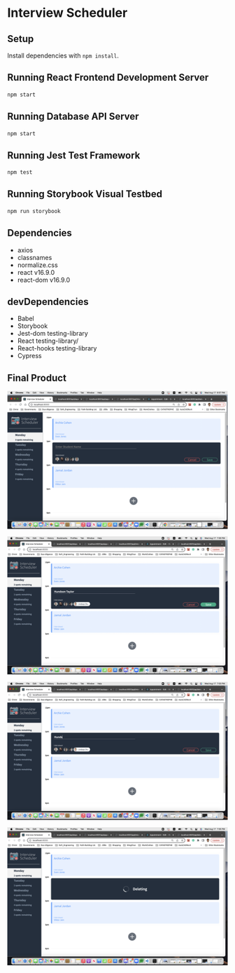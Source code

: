 # Interview Scheduler

## Setup

Install dependencies with `npm install`.

## Running React Frontend Development Server

```sh
npm start
```

## Running Database API Server

```sh
npm start
```

## Running Jest Test Framework

```sh
npm test
```

## Running Storybook Visual Testbed

```sh
npm run storybook
```

## Dependencies

- axios
- classnames
- normalize.css
- react  v16.9.0
- react-dom v16.9.0

## devDependencies

- Babel
- Storybook
- Jest-dom testing-library
- React testing-library/
- React-hooks testing-library
- Cypress

## Final Product

!["Screenshot of the appointment form of the interviewSchedulerJune"](https://github.com/ShengjenChiu/interviewSchedulerJune/blob/master/docs/appointment-form.png)


!["Screenshot of creating an new interview in the interviewSchedulerJune"](https://github.com/ShengjenChiu/interviewSchedulerJune/blob/master/docs/createNewInterviews.png)


!["Screenshot of editing an new interview in the interviewSchedulerJune"](https://github.com/ShengjenChiu/interviewSchedulerJune/blob/master/docs/editAnInterview.png.png)


!["Screenshot of deleting an interview in the interviewSchedulerJune"](https://github.com/ShengjenChiu/interviewSchedulerJune/blob/master/docs/deletingAnInterview.png)